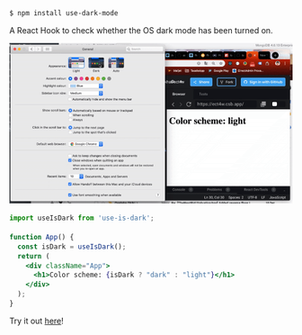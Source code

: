 ```sh
$ npm install use-dark-mode
```

A React Hook to check whether the OS dark mode has been turned on.

![example](./example.gif)

```jsx
import useIsDark from 'use-is-dark';

function App() {
  const isDark = useIsDark();
  return (
    <div className="App">
      <h1>Color scheme: {isDark ? "dark" : "light"}</h1>
    </div>
  );
}
```

Try it out [here](https://codesandbox.io/s/useisdark-ect4w)!
